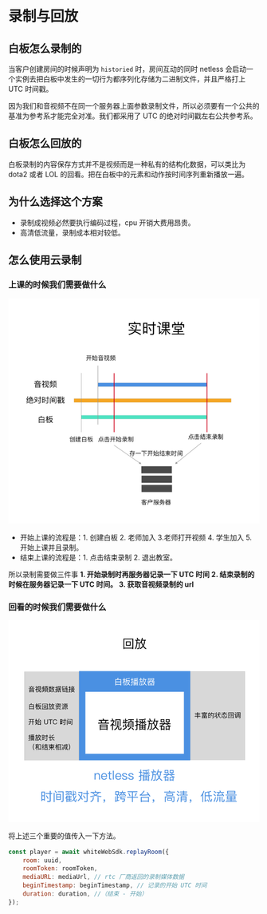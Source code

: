 # 录制与回放

## 白板怎么录制的

当客户创建房间的时候声明为 `historied` 时，房间互动的同时 netless 会启动一个实例去把白板中发生的一切行为都序列化存储为二进制文件，并且严格打上 UTC 时间戳。

因为我们和音视频不在同一个服务器上面参数录制文件，所以必须要有一个公共的基准为参考系才能完全对准。我们都采用了 UTC 的绝对时间戳左右公共参考系。

## 白板怎么回放的

白板录制的内容保存方式并不是视频而是一种私有的结构化数据，可以类比为 dota2 或者 LOL 的回看。把在白板中的元素和动作按时间序列重新播放一遍。

## 为什么选择这个方案

* 录制成视频必然要执行编码过程，cpu 开销大费用昂贵。
* 高清低流量，录制成本相对较低。

## 怎么使用云录制

### 上课的时候我们需要做什么

![](../.gitbook/assets/real-time.png)



* 开始上课的流程是：1. 创建白板 2. 老师加入 3.老师打开视频 4. 学生加入 5. 开始上课并且录制。
* 结束上课的流程是：1. 点击结束录制 2. 退出教室。

所以录制需要做三件事 **1. 开始录制时再服务器记录一下 UTC 时间** **2. 结束录制的时候在服务器记录一下 UTC 时间。** **3. 获取音视频录制的 url**

### 回看的时候我们需要做什么

![](../.gitbook/assets/replay.png)

将上述三个重要的值传入一下方法。

```javascript
const player = await whiteWebSdk.replayRoom({
    room: uuid,
    roomToken: roomToken,
    mediaURL: mediaUrl, // rtc 厂商返回的录制媒体数据
    beginTimestamp: beginTimestamp, // 记录的开始 UTC 时间
    duration: duration, //（结束 - 开始）
});
```

